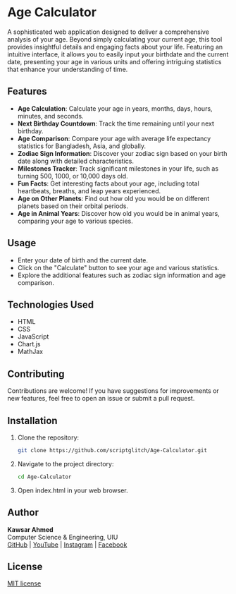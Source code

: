 # Age Calculator

A sophisticated web application designed to deliver a comprehensive analysis of your age. Beyond simply calculating your current age, this tool provides insightful details and engaging facts about your life. Featuring an intuitive interface, it allows you to easily input your birthdate and the current date, presenting your age in various units and offering intriguing statistics that enhance your understanding of time.

## Features

- **Age Calculation**: Calculate your age in years, months, days, hours, minutes, and seconds.
- **Next Birthday Countdown**: Track the time remaining until your next birthday.
- **Age Comparison**: Compare your age with average life expectancy statistics for Bangladesh, Asia, and globally.
- **Zodiac Sign Information**: Discover your zodiac sign based on your birth date along with detailed characteristics.
- **Milestones Tracker**: Track significant milestones in your life, such as turning 500, 1000, or 10,000 days old.
- **Fun Facts**: Get interesting facts about your age, including total heartbeats, breaths, and leap years experienced.
- **Age on Other Planets**: Find out how old you would be on different planets based on their orbital periods.
- **Age in Animal Years**: Discover how old you would be in animal years, comparing your age to various species.

## Usage

- Enter your date of birth and the current date.
- Click on the "Calculate" button to see your age and various statistics.
- Explore the additional features such as zodiac sign information and age comparison.

## Technologies Used

- HTML
- CSS
- JavaScript
- Chart.js
- MathJax

## Contributing

Contributions are welcome! If you have suggestions for improvements or new features, feel free to open an issue or submit a pull request.

## Installation

1. Clone the repository:
   ```bash
   git clone https://github.com/scriptglitch/Age-Calculator.git
   ```
2. Navigate to the project directory:
   ```bash
   cd Age-Calculator
   ```
3. Open index.html in your web browser.

## Author

**Kawsar Ahmed**  
Computer Science & Engineering, UIU  
[GitHub](https://github.com/scriptglitch) | [YouTube](https://www.youtube.com/@scriptglitch) | [Instagram](https://www.instagram.com/scriptglitch/) | [Facebook](https://www.facebook.com/scriptglitchofficial/)

## License

[MIT license](LICENSE)
